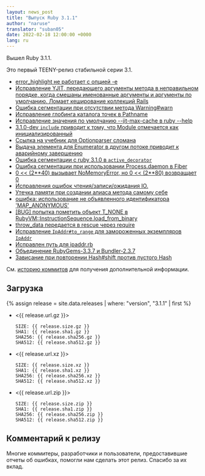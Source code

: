 ```yaml
---
layout: news_post
title: "Выпуск Ruby 3.1.1"
author: "naruse"
translator: "suban05"
date: 2022-02-18 12:00:00 +0000
lang: ru
---
```


Вышел Ruby 3.1.1.

Это первый TEENY-релиз стабильной серии 3.1.

* [error_highlight не работает с опцией -e](https://bugs.ruby-lang.org/issues/18434)
* [Исправление YJIT, передающего аргументы метода в неправильном порядке, когда смешаны именованные аргументы и аргументы по умолчанию. Ломает кеширование коллекций Rails](https://bugs.ruby-lang.org/issues/18453)
* [Ошибка сегментации при отсутствии метода Warning#warn](https://bugs.ruby-lang.org/issues/18458)
* [Исправление глобинга каталога точек в Pathname](https://bugs.ruby-lang.org/issues/18436)
* [Исправление значения по умолчанию --jit-max-cache в ruby --help](https://bugs.ruby-lang.org/issues/18469)
* [3.1.0-dev `include` приводит к тому, что Module отмечается как инициализированный](https://bugs.ruby-lang.org/issues/18292)
* [Ссылка на учебник для Optionparser сломана](https://bugs.ruby-lang.org/issues/18468)
* [Выдача элемента для Enumerator в другом потоке приводит к аварийному завершению](https://bugs.ruby-lang.org/issues/18475)
* [Ошибка сегментации с ruby 3.1.0 в `active_decorator`](https://bugs.ruby-lang.org/issues/18489)
* [Ошибка сегментации при использовании Process.daemon в Fiber](https://bugs.ruby-lang.org/issues/18497)
* [0 << (2\*\*40) вызывает NoMemoryError, но 0 << (2\*\*80) возвращает 0](https://bugs.ruby-lang.org/issues/18517)
* [Исправления ошибок чтения/записи/ожидания IO.](https://bugs.ruby-lang.org/issues/18443)
* [Утечка памяти при создании алиаса метода самому себе](https://bugs.ruby-lang.org/issues/18516)
* [ошибка: использование не объявленного идентификатора 'MAP_ANONYMOUS'](https://bugs.ruby-lang.org/issues/18556)
* [\[BUG\] попытка пометить объект T_NONE в RubyVM::InstructionSequence.load_from_binary](https://bugs.ruby-lang.org/issues/18501)
* [throw_data передается в rescue через require](https://bugs.ruby-lang.org/issues/18562)
* [Исправление `IpAddr#to_range` для замороженных экземпляров `IpAddr`](https://bugs.ruby-lang.org/issues/18570)
* [Исправлен путь для ipaddr.rb](https://github.com/ruby/ruby/pull/5533)
* [Объединение RubyGems-3.3.7 и Bundler-2.3.7](https://github.com/ruby/ruby/pull/5543)
* [Зависание при повторении Hash#shift против пустого Hash](https://bugs.ruby-lang.org/issues/18578)

См. [историю коммитов](https://github.com/ruby/ruby/compare/v3_1_0...v3_1_1) для получения дополнительной информации.

## Загрузка

{% assign release = site.data.releases | where: "version", "3.1.1" | first %}

* <{{ release.url.gz }}>

      SIZE: {{ release.size.gz }}
      SHA1: {{ release.sha1.gz }}
      SHA256: {{ release.sha256.gz }}
      SHA512: {{ release.sha512.gz }}

* <{{ release.url.xz }}>

      SIZE: {{ release.size.xz }}
      SHA1: {{ release.sha1.xz }}
      SHA256: {{ release.sha256.xz }}
      SHA512: {{ release.sha512.xz }}

* <{{ release.url.zip }}>

      SIZE: {{ release.size.zip }}
      SHA1: {{ release.sha1.zip }}
      SHA256: {{ release.sha256.zip }}
      SHA512: {{ release.sha512.zip }}

## Комментарий к релизу

Многие коммитеры, разработчики и пользователи, предоставившие отчеты об ошибках, помогли нам сделать этот релиз.
Спасибо за их вклад.
